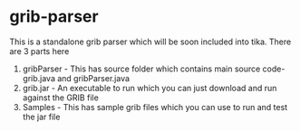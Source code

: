 grib-parser
===========

This is a standalone grib parser which will be soon included into tika. There are 3 parts here 

1. gribParser - This has source folder which contains main source code- grib.java and gribParser.java 
2. grib.jar - An executable to run which you can just download and run against the GRIB file
3. Samples - This has sample grib files which you can use to run and test the jar file

